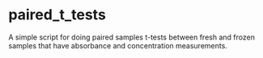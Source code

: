 # paired_t_tests

A simple script for doing paired samples t-tests between fresh and frozen samples that have absorbance and concentration measurements.